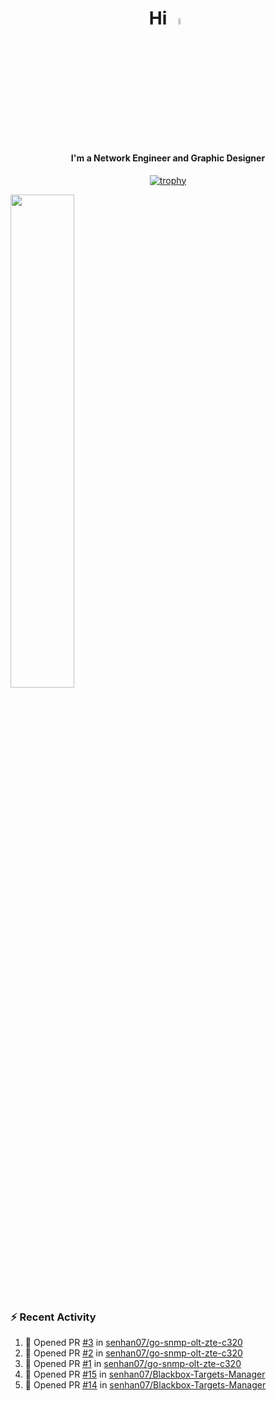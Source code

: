 <h1 align="center">Hi <img src="https://i.gifer.com/origin/e0/e08f73642d422d94483c0ca96f737ac2.webp" style="width: 5%;"></h1>
<h4 align="center">I'm a Network Engineer and Graphic Designer </h3>

<div align="center">
  
  [![trophy](https://github-profile-trophy.vercel.app/?username=senhan07&theme=gitdimmed&no-frame=true&no-bg=true&margin-w=15)](https://github.com/ryo-ma/github-profile-trophy)

</div>

<div align="left">
  <img src="https://github-readme-stats.vercel.app/api?username=senhan07&show_icons=true&show_icons=true&hide_border=true&show=reviews,prs_merged,prs_merged_percentage&custom_title=My%20Stats&theme=github_dark" width="45%">
</div>

<img src="https://user-images.githubusercontent.com/74038190/212284100-561aa473-3905-4a80-b561-0d28506553ee.gif" style="width: 9999px; height: 7px;">

### :zap: Recent Activity

<!--START_SECTION:activity-->
1. 💪 Opened PR [#3](undefined) in [senhan07/go-snmp-olt-zte-c320](https://github.com/senhan07/go-snmp-olt-zte-c320)
2. 💪 Opened PR [#2](undefined) in [senhan07/go-snmp-olt-zte-c320](https://github.com/senhan07/go-snmp-olt-zte-c320)
3. 💪 Opened PR [#1](undefined) in [senhan07/go-snmp-olt-zte-c320](https://github.com/senhan07/go-snmp-olt-zte-c320)
4. 💪 Opened PR [#15](undefined) in [senhan07/Blackbox-Targets-Manager](https://github.com/senhan07/Blackbox-Targets-Manager)
5. 💪 Opened PR [#14](undefined) in [senhan07/Blackbox-Targets-Manager](https://github.com/senhan07/Blackbox-Targets-Manager)
<!--END_SECTION:activity-->
